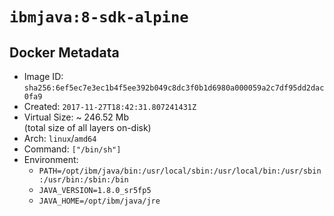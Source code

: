# `ibmjava:8-sdk-alpine`

## Docker Metadata

- Image ID: `sha256:6ef5ec7e3ec1b4f5ee392b049c8dc3f0b1d6980a000059a2c7df95dd2dac0fa9`
- Created: `2017-11-27T18:42:31.807241431Z`
- Virtual Size: ~ 246.52 Mb  
  (total size of all layers on-disk)
- Arch: `linux`/`amd64`
- Command: `["/bin/sh"]`
- Environment:
  - `PATH=/opt/ibm/java/bin:/usr/local/sbin:/usr/local/bin:/usr/sbin:/usr/bin:/sbin:/bin`
  - `JAVA_VERSION=1.8.0_sr5fp5`
  - `JAVA_HOME=/opt/ibm/java/jre`
